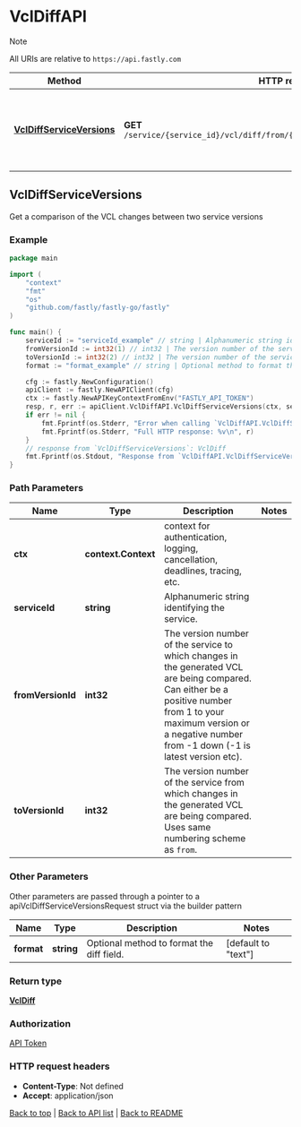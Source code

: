 # VclDiffAPI

> [!NOTE]
> All URIs are relative to `https://api.fastly.com`

Method | HTTP request | Description
------------- | ------------- | -------------
[**VclDiffServiceVersions**](VclDiffAPI.md#VclDiffServiceVersions) | **GET** `/service/{service_id}/vcl/diff/from/{from_version_id}/to/{to_version_id}` | Get a comparison of the VCL changes between two service versions



## VclDiffServiceVersions

Get a comparison of the VCL changes between two service versions



### Example

```go
package main

import (
    "context"
    "fmt"
    "os"
    "github.com/fastly/fastly-go/fastly"
)

func main() {
    serviceId := "serviceId_example" // string | Alphanumeric string identifying the service.
    fromVersionId := int32(1) // int32 | The version number of the service to which changes in the generated VCL are being compared. Can either be a positive number from 1 to your maximum version or a negative number from -1 down (-1 is latest version etc).
    toVersionId := int32(2) // int32 | The version number of the service from which changes in the generated VCL are being compared. Uses same numbering scheme as `from`.
    format := "format_example" // string | Optional method to format the diff field. (optional) (default to "text")

    cfg := fastly.NewConfiguration()
    apiClient := fastly.NewAPIClient(cfg)
    ctx := fastly.NewAPIKeyContextFromEnv("FASTLY_API_TOKEN")
    resp, r, err := apiClient.VclDiffAPI.VclDiffServiceVersions(ctx, serviceId, fromVersionId, toVersionId).Format(format).Execute()
    if err != nil {
        fmt.Fprintf(os.Stderr, "Error when calling `VclDiffAPI.VclDiffServiceVersions`: %v\n", err)
        fmt.Fprintf(os.Stderr, "Full HTTP response: %v\n", r)
    }
    // response from `VclDiffServiceVersions`: VclDiff
    fmt.Fprintf(os.Stdout, "Response from `VclDiffAPI.VclDiffServiceVersions`: %v\n", resp)
}
```

### Path Parameters


Name | Type | Description  | Notes
------------- | ------------- | ------------- | -------------
**ctx** | **context.Context** | context for authentication, logging, cancellation, deadlines, tracing, etc.
**serviceId** | **string** | Alphanumeric string identifying the service. | 
**fromVersionId** | **int32** | The version number of the service to which changes in the generated VCL are being compared. Can either be a positive number from 1 to your maximum version or a negative number from -1 down (-1 is latest version etc). | 
**toVersionId** | **int32** | The version number of the service from which changes in the generated VCL are being compared. Uses same numbering scheme as `from`. | 

### Other Parameters

Other parameters are passed through a pointer to a apiVclDiffServiceVersionsRequest struct via the builder pattern


Name | Type | Description  | Notes
------------- | ------------- | ------------- | -------------
 **format** | **string** | Optional method to format the diff field. | [default to &quot;text&quot;]

### Return type

[**VclDiff**](VclDiff.md)

### Authorization

[API Token](https://www.fastly.com/documentation/reference/api/#authentication)

### HTTP request headers

- **Content-Type**: Not defined
- **Accept**: application/json

[Back to top](#) | [Back to API list](../README.md#documentation-for-api-endpoints) | [Back to README](../README.md)

